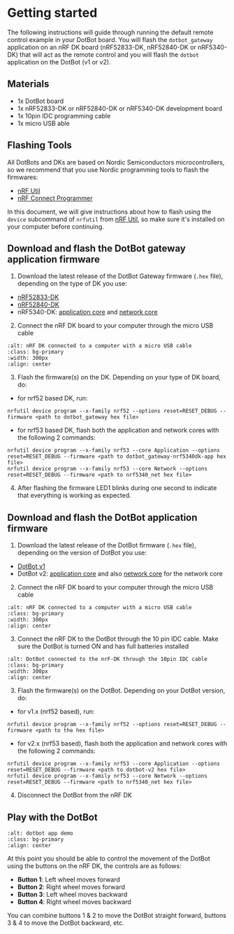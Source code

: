 # Getting started

The following instructions will guide through running the default remote
control example in your DotBot board. You will flash the `dotbot_gateway`
application on an nRF DK board (nRF52833-DK, nRF52840-DK or nRF5340-DK) that will
act as the remote control and you will flash the `dotbot` application on
the DotBot (v1 or v2).

## Materials

- 1x DotBot board
- 1x nRF52833-DK or nRF52840-DK or nRF5340-DK development board
- 1x 10pin IDC programming cable
- 1x micro USB able

## Flashing Tools

All DotBots and DKs are based on Nordic Semiconductors microcontrollers, so
we recommend that you use Nordic programming tools to flash the firmwares:

- [nRF Util][nrf-util]
- [nRF Connect Programmer][nrf-connect-programmer]

In this document, we will give instructions about how to flash using the
`device` subcommand of `nrfutil` from [nRF Util][nrf-util], so make sure it's
installed on your computer before continuing.

## Download and flash the DotBot gateway application firmware

1. Download the latest release of the DotBot Gateway firmware (`.hex` file),
  depending on the type of DK you use:
  - [nRF52833-DK][dotbot-gateway-hex-nrf52833dk]
  - [nRF52840-DK][dotbot-gateway-hex-nrf52840dk]
  - nRF5340-DK: [application core][dotbot-gateway-hex-nrf5340dk-app] and
    [network core][hex-nrf5340dk-net]

2. Connect the nRF DK board to your computer through the micro USB cable
  ```{image} _static/images/nRF-DK_connected.jpg
  :alt: nRF DK connected to a computer with a micro USB cable
  :class: bg-primary
  :width: 300px
  :align: center
  ```

3. Flash the firmware(s) on the DK. Depending on your type of DK board, do:
  - for nrf52 based DK, run:
  ```
  nrfutil device program --x-family nrf52 --options reset=RESET_DEBUG --firmware <path to dotbot_gateway hex file>
  ```
  - for nrf53 based DK, flash both the application and network cores with the following 2 commands:
  ```
  nrfutil device program --x-family nrf53 --core Application --options reset=RESET_DEBUG --firmware <path to dotbot_gateway-nrf5340dk-app hex file>
  nrfutil device program --x-family nrf53 --core Network --options reset=RESET_DEBUG --firmware <path to nrf5340_net hex file>
  ```

4. After flashing the firmware LED1 blinks during one second to indicate that
  everything is working as expected.

## Download and flash the DotBot application firmware

1. Download the latest release of the DotBot firmware (`.hex` file),
  depending on the version of DotBot you use:
  - [DotBot v1][dotbot-hex-dotbot-v1]
  - DotBot v2: [application core][dotbot-hex-dotbot-v2] and also
    [network core][hex-nrf5340dk-net] for the network core

2. Connect the nRF DK board to your computer through the micro USB cable
  ```{image} _static/images/nRF-DK_connected.jpg
  :alt: nRF DK connected to a computer with a micro USB cable
  :class: bg-primary
  :width: 300px
  :align: center
  ```

3. Connect the nRF DK to the DotBot through the 10 pin IDC cable. Make sure the
  DotBot is turned ON and has full batteries installed
  ```{image} _static/images/dotbot_and_dk_connected.jpg
  :alt: DotBot connected to the nrF-DK through the 10pin IDC cable
  :class: bg-primary
  :width: 300px
  :align: center
  ```

3. Flash the firmware(s) on the DotBot. Depending on your DotBot version, do:
  - for v1.x (nrf52 based), run:
  ```
  nrfutil device program --x-family nrf52 --options reset=RESET_DEBUG --firmware <path to the hex file>
  ```
  - for v2.x (nrf53 based), flash both the application and network cores with the
  following 2 commands:
  ```
  nrfutil device program --x-family nrf53 --core Application --options reset=RESET_DEBUG --firmware <path to dotbot-v2 hex file>
  nrfutil device program --x-family nrf53 --core Network --options reset=RESET_DEBUG --firmware <path to nrf5340_net hex file>
  ```

4. Disconnect the DotBot from the nRF DK

## Play with the DotBot

```{image} _static/images/03app_dotbot.gif
:alt: dotbot app demo
:class: bg-primary
:align: center
```

At this point you should be able to control the movement of the DotBot using the
buttons on the nRF DK, the controls are as follows:

- **Button 1**: Left wheel moves forward
- **Button 2**: Right wheel moves forward
- **Button 3**: Left wheel moves backward
- **Button 4**: Right wheel moves backward

You can combine buttons 1 & 2 to move the DotBot straight forward, buttons 3 &
4 to move the DotBot backward, etc.


[nrf-util]: https://docs.nordicsemi.com/bundle/nrfutil/page/README.html
[nrf-connect-programmer]: https://docs.nordicsemi.com/bundle/nrf-connect-programmer/page/index.html

[dotbot-gateway-hex-nrf52833dk]: https://github.com/DotBots/DotBot-firmware/releases/latest/download/dotbot_gateway-nrf52833dk.hex
[dotbot-gateway-hex-nrf52840dk]: https://github.com/DotBots/DotBot-firmware/releases/latest/download/dotbot_gateway-nrf52840dk.hex
[dotbot-gateway-hex-nrf5340dk-app]: https://github.com/DotBots/DotBot-firmware/releases/latest/download/dotbot_gateway-nrf5340dk-app.hex

[dotbot-hex-dotbot-v1]: https://github.com/DotBots/DotBot-firmware/releases/latest/download/dotbot-dotbot-v1.hex
[dotbot-hex-dotbot-v2]: https://github.com/DotBots/DotBot-firmware/releases/latest/download/dotbot-dotbot-v2.hex

[hex-nrf5340dk-net]: https://github.com/DotBots/DotBot-firmware/releases/latest/download/nrf5340_net-nrf5340dk-net.hex
